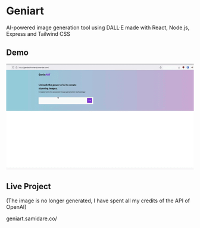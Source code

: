 # Geniart 
AI-powered image generation tool using DALL·E made with React, Node.js, Express and Tailwind CSS

## Demo 
![](demo.gif) 


## Live Project 

(The image is no longer generated, I have spent all my credits of the API of OpenAI) 

geniart.samidare.co/
